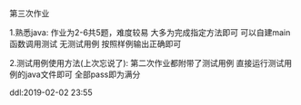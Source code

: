 第三次作业

1.熟悉java:
	  作业为2-6共5题，难度较易
	  大多为完成指定方法即可
	  可以自建main函数调用测试
	  无测试用例
	  按照样例输出正确即可

2.测试用例使用方法(上次忘说了):
	  第二次作业都附带了测试用例
	  直接运行测试用例的java文件即可
	  全部pass即为满分
  
ddl:2019-02-02 23:55